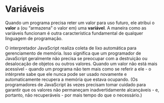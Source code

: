 # Variáveis

Quando um programa precisa reter um valor para uso futuro, ele atribui o **valor** a \(ou “armazena” o valor em\) uma **variável**. A maneira como as variáveis funcionam é outra característica fundamental de qualquer linguagem de programação.



O interpretador JavaScript realiza coleta de lixo automática para gerenciamento de memória. Isso significa que um programador de JavaScript geralmente não precisa se preocupar com a destruição ou desalocação de objetos ou outros valores. Quando um valor não está mais acessível - quando um programa não tem mais como se referir a ele - o intérprete sabe que ele nunca pode ser usado novamente e automaticamente recupera a memória que estava ocupando. \(Os programadores de JavaScript às vezes precisam tomar cuidado para garantir que os valores não permaneçam inadvertidamente alcançáveis - e, portanto, não recuperáveis - por mais tempo do que o necessário.\)

